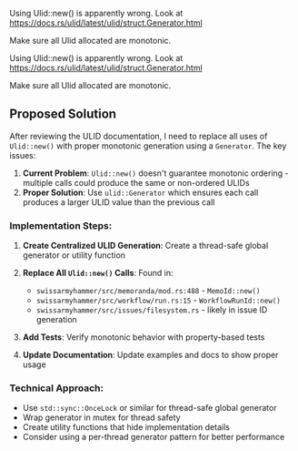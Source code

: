 Using Ulid::new() is apparently wrong. Look at https://docs.rs/ulid/latest/ulid/struct.Generator.html

Make sure all Ulid allocated are monotonic.

Using Ulid::new() is apparently wrong. Look at https://docs.rs/ulid/latest/ulid/struct.Generator.html

Make sure all Ulid allocated are monotonic.

## Proposed Solution

After reviewing the ULID documentation, I need to replace all uses of `Ulid::new()` with proper monotonic generation using a `Generator`. The key issues:

1. **Current Problem**: `Ulid::new()` doesn't guarantee monotonic ordering - multiple calls could produce the same or non-ordered ULIDs
2. **Proper Solution**: Use `ulid::Generator` which ensures each call produces a larger ULID value than the previous call

### Implementation Steps:

1. **Create Centralized ULID Generation**: Create a thread-safe global generator or utility function
2. **Replace All `Ulid::new()` Calls**: Found in:
   - `swissarmyhammer/src/memoranda/mod.rs:488` - `MemoId::new()`
   - `swissarmyhammer/src/workflow/run.rs:15` - `WorkflowRunId::new()`  
   - `swissarmyhammer/src/issues/filesystem.rs` - likely in issue ID generation

3. **Add Tests**: Verify monotonic behavior with property-based tests
4. **Update Documentation**: Update examples and docs to show proper usage

### Technical Approach:
- Use `std::sync::OnceLock` or similar for thread-safe global generator
- Wrap generator in mutex for thread safety
- Create utility functions that hide implementation details
- Consider using a per-thread generator pattern for better performance